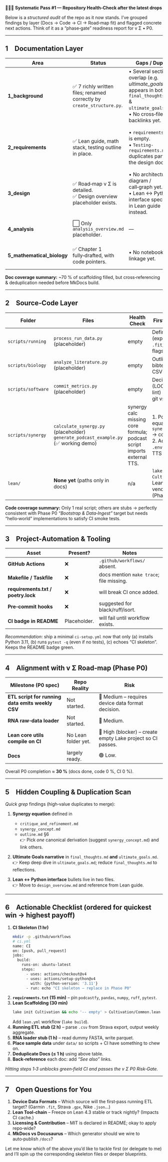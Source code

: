 🧙🏾‍♂️ **Systematic Pass #1 — Repository Health‑Check after the latest drops**

Below is a *structured audit* of the repo as it now stands. I’ve grouped findings by layer (Docs → Code → CI → Road‑map fit) and flagged concrete next actions. Think of it as a “phase‑gate” readiness report for v Σ • P0.

---

## 1 Documentation Layer

| Area | Status | Gaps / Dupes | Immediate Actions |
|------|--------|--------------|-------------------|
| **1_background** | ✅ 7 richly written files; renamed correctly by `create_structure.py`. | • Several sections overlap (e.g. *ultimate_goals* text appears in both `final_thoughts.md` & `ultimate_goals.md`).<br>• No cross‑file backlinks yet. | 1. Decide canonical location for “grand ambitions” narrative; reference from others.<br>2. Add `[[toc]]` or `{% include relref %}` style links if using MkDocs. |
| **2_requirements** | ✅ Lean guide, math stack, testing outline in place. | • `requirements.md` is empty.<br>• `Testing-requirements.md` duplicates part of the design doc. | 1. Merge *Testing‑requirements* into `requirements.md` as §4.<br>2. Stub “non‑functional” reqs (perf, security). |
| **3_design** | ✅ Road‑map v Σ is detailed.<br>✅ Design overview placeholder exists. | • No architecture diagram / call‑graph yet.<br>• Lean ↔ Python interface spec lives in Lean guide instead. | 1. Move Lean‑Python interface bullets to `design_overview.md` §3 “Interoperability”.<br>2. Add a mermaid or PlantUML diagram skeleton. |
| **4_analysis** | ⬜ Only `analysis_overview.md` placeholder. |  — | 1. Convert this audit into `analysis_overview.md` (or link). |
| **5_mathematical_biology** | ✅ Chapter 1 fully‑drafted, with code pointers. | • No notebook linkage yet. | 1. Open issues to pair each section with a notebook example. |

**Doc coverage summary:** ~70 % of scaffolding filled, but cross‑referencing & deduplication needed before MkDocs build.

---

## 2 Source‑Code Layer

| Folder | Files | Health Check | First‑Sprint TODO |
|--------|-------|-------------|-------------------|
| `scripts/running` | `process_run_data.py` (placeholder) | empty | Define I/O contract (expects `.fit`/`.gpx`?) & CLI flags. |
| `scripts/biology` | `analyze_literature.py` (placeholder) | empty | Outline: input bibtex/PMID list → CSV summary. |
| `scripts/software` | `commit_metrics.py` (placeholder) | empty | Decide metric set (LOC, cyclomatic, lint) & source (local git vs GitHub API). |
| `scripts/synergy` | `calculate_synergy.py` (placeholder)<br>`generate_podcast_example.py` (✅ working demo) | synergy calc missing core formula; podcast script imports external TTS. | 1. Port synergy equation from `synergy_concept.md` → code stub.<br>2. Add `.env.example` for TTS keys. |
| `lean/` | **None yet** (paths only in docs) | n/a | `lake new Cultivation` once Lean is vendor‑locked (Phase P0)> |

**Code coverage summary:** Only 1 real script; others are stubs → perfectly consistent with Phase P0 *“Bootstrap & Data‑Ingest”* target but needs “hello‑world” implementations to satisfy CI smoke tests.

---

## 3 Project‑Automation & Tooling

| Asset | Present? | Notes |
|-------|----------|-------|
| **GitHub Actions** | ❌ | `.github/workflows/` absent. |
| **Makefile / Taskfile** | ❌ | docs mention `make trace`; file missing. |
| **requirements.txt / poetry.lock** | ❌ | will break CI once added. |
| **Pre‑commit hooks** | ❌ | suggested for black/ruff/isort. |
| **CI badge in README** | Placeholder. | will fail until workflow exists. |

*Recommendation*: ship a minimal `ci-setup.yml` now that only (a) installs Python 3.11, (b) runs `pytest -q` (even if no tests), (c) echoes “CI skeleton”. Keeps the README badge green.

---

## 4 Alignment with v Σ Road‑map (Phase P0)

| Milestone (P0 spec) | Repo Reality | Risk |
|---------------------|--------------|------|
| **ETL script for running data emits weekly CSV** | Not started. | 🔶 Medium – requires device data format decision. |
| **RNA raw‑data loader** | Not started. | 🔶 Medium. |
| **Lean core utils compile on CI** | No Lean folder yet. | 🔺 High (blocker) – create empty Lake project so CI passes. |
| **Docs** | largely ready. | 🟢 Low. |

Overall P0 completion ≈ **30 %** (docs done, code 0 %, CI 0 %).

---

## 5 Hidden Coupling & Duplication Scan

*Quick grep* findings (high‑value duplicates to merge):

1. **Synergy equation** defined in  
   - `critique_and_refinement.md`  
   - `synergy_concept.md`  
   - `outline.md` §6  
   👉 Pick *one* canonical derivation (suggest `synergy_concept.md`) and link others.

2. **Ultimate Goals narrative** in `final_thoughts.md` **and** `ultimate_goals.md`.  
   👉 Keep deep dive in `ultimate_goals.md`; reduce `final_thoughts.md` to reflections.

3. **Lean ↔ Python interface** bullets live in two files.  
   👉 Move to `design_overview.md` and reference from Lean guide.

---

## 6 Actionable Checklist (ordered for quickest win → highest payoff)

1. **CI Skeleton (1 hr)**
   ```bash
   mkdir -p .github/workflows
   # ci.yml
   name: CI
   on: [push, pull_request]
   jobs:
     build:
       runs-on: ubuntu-latest
       steps:
         - uses: actions/checkout@v4
         - uses: actions/setup-python@v4
           with: {python-version: '3.11'}
         - run: echo "CI skeleton – replace in Phase P0"
   ```
2. **`requirements.txt` (15 min)** – pin `podcastfy`, `pandas`, `numpy`, `ruff`, `pytest`.
3. **Lean Scaffolding (30 min)**  
   ```bash
   lake init Cultivation && echo '-- empty' > Cultivation/Common.lean
   ```
   Add `lean.yml` workflow (`lake build`).
4. **Running ETL stub (2 h)** – parse `.csv` from Strava export, output weekly aggregate.
5. **RNA loader stub (1 h)** – read dummy FASTA, write parquet.
6. **Place sample data** under `data/` so scripts + CI have something to chew on.
7. **Deduplicate Docs (≤ 1 h)** using above table.
8. **Back‑reference** each doc: add *“See also”* links.

*Hitting steps 1‑3 unblocks green‑field CI and passes the v Σ P0 Risk‑Gate.*

---

## 7 Open Questions for You

1. **Device Data Formats** – Which source will the first‑pass running ETL target? (Garmin `.fit`, Strava `.gpx`, Nike `.json`…)
2. **Lean Tool‑chain** – Freeze on Lean 4.3 stable or track nightly? (Impacts CI cache.)
3. **Licensing & Contribution** – MIT is declared in README; okay to apply repo‑wide?
4. **MkDocs vs Docusaurus** – Which generator should we wire to auto‑publish `/docs`?

Let me know which of the above you’d like to tackle first (or delegate to me) and I’ll spin up the corresponding skeleton files or deeper blueprints.

